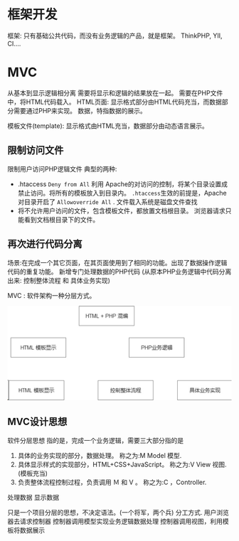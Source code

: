 
# 框架开发
框架: 只有基础公共代码，而没有业务逻辑的产品，就是框架。
    ThinkPHP, YII, CI....

# MVC
从基本到显示逻辑相分离
需要将显示和逻辑的结果放在一起。 需要在PHP文件中，将HTML代码载入。
HTML页面: 显示格式部分由HTML代码充当，而数据部分需要通过PHP来实现。 数据，特指数据的展示。

模板文件(template): 显示格式由HTML充当，数据部分由动态语言展示。

## 限制访问文件
限制用户访问PHP逻辑文件
典型的两种:
* .htaccess 
    `Deny from All` 利用 Apache的对访问的控制，将某个目录设置成禁止访问。将所有的模板放入到目录内。 
   `.htaccess`生效的前提是，Apache对目录开启了 `Allowoverride All` . 文件载入系统是磁盘文件查找
* 将不允许用户访问的文件，包含模板文件，都放置文档根目录。 浏览器请求只能看到文档根目录下的文件。

## 再次进行代码分离
场景:在完成一个其它页面，在其页面使用到了相同的功能。出现了数据操作逻辑代码的重复功能。
新增专门处理数据的PHP代码 (从原本PHP业务逻辑中代码分离出来: 控制整体流程 和 具体业务实现)

MVC : 软件架构一种分层方式。

![](./_image/2016-09-03-21-57-32.jpg)

## MVC设计思想
软件分层思想
指的是，完成一个业务逻辑，需要三大部分指的是
1. 具体的业务实现的部分，数据处理。 称之为:M Model 模型.
2. 具体显示样式的实现部分，HTML+CSS+JavaScript。 称之为:V View 视图. (模板充当)
3. 负责整体流程控制过程，负责调用 Ｍ 和 V 。 称之为:C ，Controller.

处理数据
显示数据

只是一个项目分层的思想，不决定语法。(一个将军，两个兵) 分工方式.
用户浏览器去请求控制器
控制器调用模型实现业务逻辑数据处理
控制器调用视图，利用模板将数据展示
    

